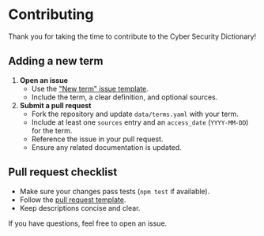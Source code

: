 # Contributing

Thank you for taking the time to contribute to the Cyber Security Dictionary!

## Adding a new term

1. **Open an issue**
   - Use the ["New term" issue template](.github/ISSUE_TEMPLATE/new-term.yml).
   - Include the term, a clear definition, and optional sources.
2. **Submit a pull request**
   - Fork the repository and update `data/terms.yaml` with your term.
   - Include at least one `sources` entry and an `access_date` (`YYYY-MM-DD`) for the term.
   - Reference the issue in your pull request.
   - Ensure any related documentation is updated.

## Pull request checklist

- Make sure your changes pass tests (`npm test` if available).
- Follow the [pull request template](.github/PULL_REQUEST_TEMPLATE.md).
- Keep descriptions concise and clear.

If you have questions, feel free to open an issue.
